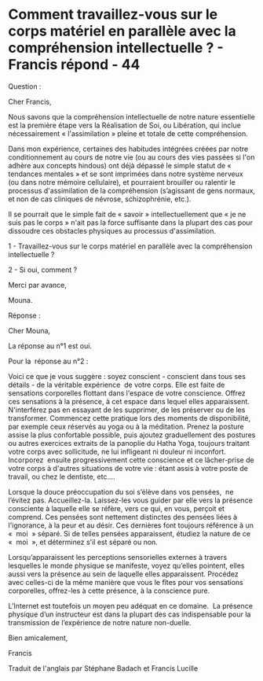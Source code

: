 # Comment travaillez-vous sur le corps matériel en parallèle avec la compréhension intellectuelle ? - Francis répond - 44  

Question :  

Cher Francis,  

Nous savons que la compréhension intellectuelle de notre nature essentielle est la première étape vers la Réalisation de Soi, ou Libération, qui inclue nécessairement « l'assimilation » pleine et totale de cette compréhension.  

Dans mon expérience, certaines des habitudes intégrées créées par notre conditionnement au cours de notre vie (ou au cours des vies passées si l'on adhère aux concepts hindous) ont déjà dépassé le simple statut de « tendances mentales » et se sont imprimées dans notre système nerveux (ou dans notre mémoire cellulaire), et pourraient brouiller ou ralentir le processus d'assimilation de la compréhension (s’agissant de gens normaux, et non de cas cliniques de névrose, schizophrénie, etc.).  

Il se pourrait que le simple fait de « savoir » intellectuellement que « je ne suis pas le corps » n'ait pas la force suffisante dans la plupart des cas pour dissoudre ces obstacles physiques au processus d'assimilation.  

1 - Travaillez-vous sur le corps matériel en parallèle avec la compréhension intellectuelle ?  

2 - Si oui, comment ?  

Merci par avance,   

Mouna.  

Réponse :   

Cher Mouna,  

La réponse au n°1 est oui.  

Pour la  réponse au n°2 :  

Voici ce que je vous suggère : soyez conscient - conscient dans tous ses détails - de la véritable expérience  de votre corps. Elle est faite de sensations corporelles flottant dans l'espace de votre conscience. Offrez ces sensations à la présence, à cet espace dans lequel elles apparaissent. N'interférez pas en essayant de les supprimer, de les préserver ou de les transformer. Commencez cette pratique lors des moments de disponibilité, par exemple ceux réservés au yoga ou à la méditation. Prenez la posture assise la plus confortable possible, puis ajoutez graduellement des postures ou autres exercices extraits de la panoplie du Hatha Yoga, toujours traitant votre corps avec sollicitude, ne lui infligeant ni douleur ni inconfort. Incorporez  ensuite progressivement cette conscience et ce lâcher-prise de votre corps à d'autres situations de votre vie : étant assis à votre poste de travail, ou chez le dentiste, etc.…  

Lorsque la douce préoccupation du soi s’élève dans vos pensées,  ne l’évitez pas. Accueillez-la. Laissez-les vous guider par elle vers la présence consciente à laquelle elle se réfère, vers ce qui, en vous, perçoit et comprend. Ces pensées sont nettement distinctes des pensées liées à l'ignorance, à la peur et au désir. Ces dernières font toujours référence à un «  moi  » séparé. Si de telles pensées apparaissent, étudiez la nature de ce «  moi  », et déterminez s'il est séparé ou non.  

Lorsqu’apparaissent les perceptions sensorielles externes à travers lesquelles le monde physique se manifeste, voyez qu’elles pointent, elles aussi vers la présence au sein de laquelle elles apparaissent. Procédez avec celles-ci de la même manière que vous le fîtes pour vos sensations corporelles, offrez-les à cette présence, à la conscience pure.  

L’Internet est toutefois un moyen peu adéquat en ce domaine.  La présence physique d’un instructeur est dans la plupart des cas indispensable pour la transmission de l’expérience de notre nature non-duelle.  

Bien amicalement,  

Francis  

Traduit de l'anglais par Stéphane Badach et Francis Lucille  

